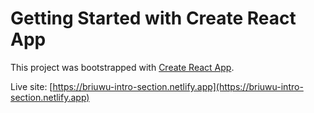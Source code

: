 # Getting Started with Create React App

This project was bootstrapped with [Create React App](https://github.com/facebook/create-react-app).

Live site: [https://briuwu-intro-section.netlify.app](https://briuwu-intro-section.netlify.app)
